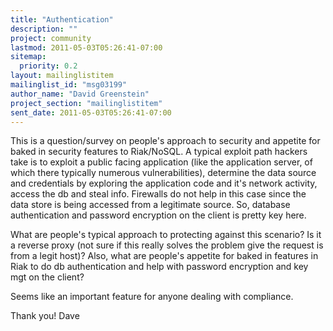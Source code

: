 ```yaml
---
title: "Authentication"
description: ""
project: community
lastmod: 2011-05-03T05:26:41-07:00
sitemap:
  priority: 0.2
layout: mailinglistitem
mailinglist_id: "msg03199"
author_name: "David Greenstein"
project_section: "mailinglistitem"
sent_date: 2011-05-03T05:26:41-07:00
---
```


This is a question/survey on people's approach to security and appetite for 
baked in security features to Riak/NoSQL. A typical exploit path hackers take 
is to exploit a public facing application (like the application server, of 
which there typically numerous vulnerabilities), determine the data source and 
credentials by exploring the application code and it's network activity, access 
the db and steal info. Firewalls do not help in this case since the data store 
is being accessed from a legitimate source. So, database authentication and 
password encryption on the client is pretty key here.

What are people's typical approach to protecting against this scenario? Is it a 
reverse proxy (not sure if this really solves the problem give the request is 
from a legit host)? Also, what are people's appetite for baked in features in 
Riak to do db authentication and help with password encryption and key mgt on 
the client? 

Seems like an important feature for anyone dealing with compliance.

Thank you!
Dave
